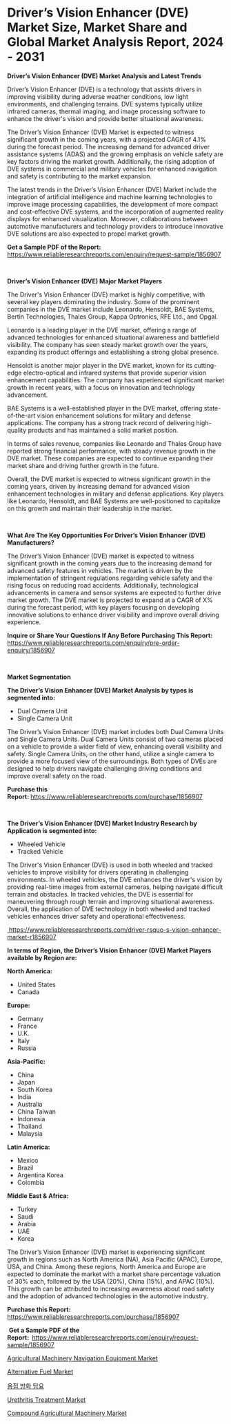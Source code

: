 <p><h1>Driver’s Vision Enhancer (DVE) Market Size, Market Share and Global Market Analysis Report, 2024 - 2031</h1></p><p><strong>Driver’s Vision Enhancer (DVE) Market Analysis and Latest Trends</strong></p>
<p><p>Driver’s Vision Enhancer (DVE) is a technology that assists drivers in improving visibility during adverse weather conditions, low light environments, and challenging terrains. DVE systems typically utilize infrared cameras, thermal imaging, and image processing software to enhance the driver's vision and provide better situational awareness.</p><p>The Driver’s Vision Enhancer (DVE) Market is expected to witness significant growth in the coming years, with a projected CAGR of 4.1% during the forecast period. The increasing demand for advanced driver assistance systems (ADAS) and the growing emphasis on vehicle safety are key factors driving the market growth. Additionally, the rising adoption of DVE systems in commercial and military vehicles for enhanced navigation and safety is contributing to the market expansion.</p><p>The latest trends in the Driver’s Vision Enhancer (DVE) Market include the integration of artificial intelligence and machine learning technologies to improve image processing capabilities, the development of more compact and cost-effective DVE systems, and the incorporation of augmented reality displays for enhanced visualization. Moreover, collaborations between automotive manufacturers and technology providers to introduce innovative DVE solutions are also expected to propel market growth.</p></p>
<p><strong>Get a Sample PDF of the Report:&nbsp;</strong> <a href="https://www.reliableresearchreports.com/enquiry/request-sample/1856907">https://www.reliableresearchreports.com/enquiry/request-sample/1856907</a></p>
<p>&nbsp;</p>
<p><strong>Driver’s Vision Enhancer (DVE) Major Market Players</strong></p>
<p><p>The Driver's Vision Enhancer (DVE) market is highly competitive, with several key players dominating the industry. Some of the prominent companies in the DVE market include Leonardo, Hensoldt, BAE Systems, Bertin Technologies, Thales Group, Kappa Optronics, RFE Ltd., and Opgal.</p><p>Leonardo is a leading player in the DVE market, offering a range of advanced technologies for enhanced situational awareness and battlefield visibility. The company has seen steady market growth over the years, expanding its product offerings and establishing a strong global presence.</p><p>Hensoldt is another major player in the DVE market, known for its cutting-edge electro-optical and infrared systems that provide superior vision enhancement capabilities. The company has experienced significant market growth in recent years, with a focus on innovation and technology advancement.</p><p>BAE Systems is a well-established player in the DVE market, offering state-of-the-art vision enhancement solutions for military and defense applications. The company has a strong track record of delivering high-quality products and has maintained a solid market position.</p><p>In terms of sales revenue, companies like Leonardo and Thales Group have reported strong financial performance, with steady revenue growth in the DVE market. These companies are expected to continue expanding their market share and driving further growth in the future.</p><p>Overall, the DVE market is expected to witness significant growth in the coming years, driven by increasing demand for advanced vision enhancement technologies in military and defense applications. Key players like Leonardo, Hensoldt, and BAE Systems are well-positioned to capitalize on this growth and maintain their leadership in the market.</p></p>
<p>&nbsp;</p>
<p><strong>What Are The Key Opportunities For Driver’s Vision Enhancer (DVE) Manufacturers?</strong></p>
<p><p>The Driver’s Vision Enhancer (DVE) market is expected to witness significant growth in the coming years due to the increasing demand for advanced safety features in vehicles. The market is driven by the implementation of stringent regulations regarding vehicle safety and the rising focus on reducing road accidents. Additionally, technological advancements in camera and sensor systems are expected to further drive market growth. The DVE market is projected to expand at a CAGR of X% during the forecast period, with key players focusing on developing innovative solutions to enhance driver visibility and improve overall driving experience.</p></p>
<p><strong>Inquire or Share Your Questions If Any Before Purchasing This Report:</strong> <a href="https://www.reliableresearchreports.com/enquiry/pre-order-enquiry/1856907">https://www.reliableresearchreports.com/enquiry/pre-order-enquiry/1856907</a></p>
<p>&nbsp;</p>
<p><strong>Market Segmentation</strong></p>
<p><strong>The Driver’s Vision Enhancer (DVE) Market Analysis by types is segmented into:</strong></p>
<p><ul><li>Dual Camera Unit</li><li>Single Camera Unit</li></ul></p>
<p><p>The Driver’s Vision Enhancer (DVE) market includes both Dual Camera Units and Single Camera Units. Dual Camera Units consist of two cameras placed on a vehicle to provide a wider field of view, enhancing overall visibility and safety. Single Camera Units, on the other hand, utilize a single camera to provide a more focused view of the surroundings. Both types of DVEs are designed to help drivers navigate challenging driving conditions and improve overall safety on the road.</p></p>
<p><strong>Purchase this Report:&nbsp;</strong><a href="https://www.reliableresearchreports.com/purchase/1856907">https://www.reliableresearchreports.com/purchase/1856907</a></p>
<p>&nbsp;</p>
<p><strong>The Driver’s Vision Enhancer (DVE) Market Industry Research by Application is segmented into:</strong></p>
<p><ul><li>Wheeled Vehicle</li><li>Tracked Vehicle</li></ul></p>
<p><p>The Driver's Vision Enhancer (DVE) is used in both wheeled and tracked vehicles to improve visibility for drivers operating in challenging environments. In wheeled vehicles, the DVE enhances the driver's vision by providing real-time images from external cameras, helping navigate difficult terrain and obstacles. In tracked vehicles, the DVE is essential for maneuvering through rough terrain and improving situational awareness. Overall, the application of DVE technology in both wheeled and tracked vehicles enhances driver safety and operational effectiveness.</p></p>
<p><a href="https://www.reliableresearchreports.com/driver-rsquo-s-vision-enhancer-market-r1856907">&nbsp;https://www.reliableresearchreports.com/driver-rsquo-s-vision-enhancer-market-r1856907</a></p>
<p><strong>In terms of Region, the Driver’s Vision Enhancer (DVE) Market Players available by Region are:</strong></p>
<p>
    <p> <strong> North America: </strong>
        <ul>
            <li>United States</li>
            <li>Canada</li>
        </ul>
        </p> 
    <p> <strong> Europe: </strong>
        <ul>
            <li>Germany</li>
            <li>France</li>
            <li>U.K.</li>
            <li>Italy</li>
            <li>Russia</li>
        </ul>
        </p> 
    <p> <strong> Asia-Pacific: </strong>
        <ul>
            <li>China</li>
            <li>Japan</li>
            <li>South Korea</li>
            <li>India</li>
            <li>Australia</li>
            <li>China Taiwan</li>
            <li>Indonesia</li>
            <li>Thailand</li>
            <li>Malaysia</li>
        </ul>
        </p> 
    <p> <strong> Latin America: </strong>
        <ul>
            <li>Mexico</li>
            <li>Brazil</li>
            <li>Argentina Korea</li>
            <li>Colombia</li>
        </ul>
        </p> 
    <p> <strong> Middle East & Africa: </strong>
        <ul>
            <li>Turkey</li>
            <li>Saudi</li>
            <li>Arabia</li>
            <li>UAE</li>
            <li>Korea</li>
        </ul>
    </p>
    </p>
<p><p>The Driver’s Vision Enhancer (DVE) market is experiencing significant growth in regions such as North America (NA), Asia Pacific (APAC), Europe, USA, and China. Among these regions, North America and Europe are expected to dominate the market with a market share percentage valuation of 30% each, followed by the USA (20%), China (15%), and APAC (10%). This growth can be attributed to increasing awareness about road safety and the adoption of advanced technologies in the automotive industry.</p></p>
<p><strong>Purchase this Report: </strong><a href="https://www.reliableresearchreports.com/purchase/1856907">https://www.reliableresearchreports.com/purchase/1856907</a></p>
<p>&nbsp;<strong>Get a Sample PDF of the Report:&nbsp;&nbsp;</strong><a href="https://www.reliableresearchreports.com/enquiry/request-sample/1856907">https://www.reliableresearchreports.com/enquiry/request-sample/1856907</a></p>
<p><strong></strong></p>
<p><p><a href="https://github.com/marthawweekle/Market-Research-Report-List-1/blob/main/agricultural-machinery-navigation-equipment-market.md">Agricultural Machinery Navigation Equipment Market</a></p><p><a href="https://www.linkedin.com/pulse/alternative-fuel-market-size-trends-complete-industry-overview-hdqmf">Alternative Fuel Market</a></p><p><a href="https://github.com/Howaoole34545/Market-Research-Report-List-1/blob/main/250198463975.md">용접 방화 담요</a></p><p><a href="https://www.linkedin.com/pulse/urethritis-treatment-market-furnishes-information-share-trends-550je">Urethritis Treatment Market</a></p><p><a href="https://github.com/SheilaBruen2023/Market-Research-Report-List-1/blob/main/compound-agricultural-machinery-market.md">Compound Agricultural Machinery Market</a></p></p>